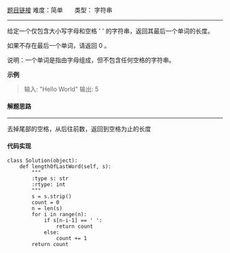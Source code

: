  [题目链接](https://leetcode-cn.com/problems/length-of-last-word/)
难度：简单          &nbsp;&nbsp;&nbsp;&nbsp;&nbsp;&nbsp;类型：  字符串
***
 给定一个仅包含大小写字母和空格 ' ' 的字符串，返回其最后一个单词的长度。

如果不存在最后一个单词，请返回 0 。

说明：一个单词是指由字母组成，但不包含任何空格的字符串。
 
 
**示例**
> 输入: "Hello World"
输出: 5

#### 解题思路
***
 去掉尾部的空格，从后往前数，返回到空格为止的长度



#### 代码实现
```
class Solution(object):
    def lengthOfLastWord(self, s):
        """
        :type s: str
        :rtype: int
        """
        s = s.strip()
        count = 0
        n = len(s)
        for i in range(n):
            if s[n-i-1] == ' ':
                return count
            else:
                count += 1
        return count
```
